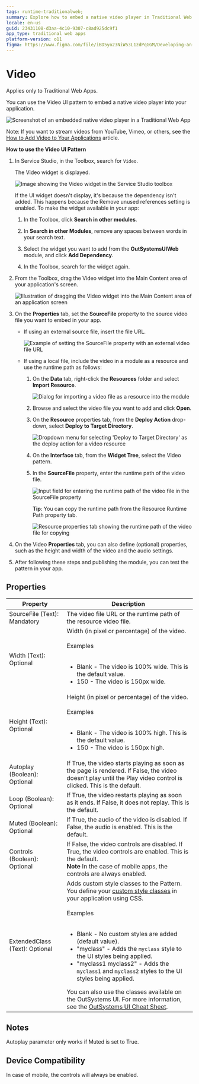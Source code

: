 ```yaml
---
tags: runtime-traditionalweb; 
summary: Explore how to embed a native video player in Traditional Web Apps using OutSystems 11 (O11).
locale: en-us
guid: 23431108-d3aa-4c10-9307-c8ad925dc9f1
app_type: traditional web apps
platform-version: o11
figma: https://www.figma.com/file/iBD5yo23NiW53L1zdPqGGM/Developing-an-Application?type=design&node-id=238%3A1&mode=design&t=KpVEJMvnBwiukqql-1
---
```


# Video

<div class="info" markdown="1">

Applies only to Traditional Web Apps.

</div>

You can use the Video UI pattern to embed a native video player into your application.

![Screenshot of an embedded native video player in a Traditional Web App](images/video-image-2.png "Embedded Video Player UI")

<div class="info" markdown="1">

Note: If you want to stream videos from YouTube, Vimeo, or others, see the [How to Add Video to Your Applications](https://success.outsystems.com/documentation/how_to_guides/front_end/how_to_add_video_to_your_applications/) article. 

</div>

**How to use the Video UI Pattern**

1. In Service Studio, in the Toolbox, search for `Video`.

    The Video widget is displayed.

    ![Image showing the Video widget in the Service Studio toolbox](images/video-image-10.png "Video Widget in Service Studio")

    If the UI widget doesn't display, it's because the dependency isn't added. This happens because the Remove unused references setting is enabled. To make the widget available in your app:

    1. In the Toolbox, click **Search in other modules**.

    1. In **Search in other Modules**, remove any spaces between words in your search text.
    
    1. Select the widget you want to add from the **OutSystemsUIWeb** module, and click **Add Dependency**. 
    
    1. In the Toolbox, search for the widget again.

1. From the Toolbox, drag the Video widget into the Main Content area of your application's screen.

    ![Illustration of dragging the Video widget into the Main Content area of an application screen](images/video-image-11.png "Dragging Video Widget into Main Content")
 
1. On the **Properties** tab, set the **SourceFile** property to the source video file you want to embed in your app. 

    * If using an external source file, insert the file URL.

        ![Example of setting the SourceFile property with an external video file URL](images/video-image-3.png "Setting SourceFile Property to External URL")

    * If using a local file, include the video in a module as a resource and use the runtime path as follows:

        1. On the **Data** tab, right-click the **Resources** folder and select **Import Resource**.

            ![Dialog for importing a video file as a resource into the module](images/video-image-add-resource.png "Importing Video File as Resource")
        
        1. Browse and select the video file you want to add and click **Open**.
        1. On the **Resource** properties tab, from the **Deploy Action** drop-down, select **Deploy to Target Directory**.

             ![Dropdown menu for selecting 'Deploy to Target Directory' as the deploy action for a video resource](images/video-image-12.png "Setting Deploy Action for Video Resource")

        1. On the **Interface** tab, from the **Widget Tree**, select the Video pattern.
       
        1. In the **SourceFile** property, enter the runtime path of the video file.

            ![Input field for entering the runtime path of the video file in the SourceFile property](images/video-image-13.png "Entering Runtime Path in SourceFile Property")
    
            **Tip**: You can copy the runtime path from the Resource Runtime Path property tab.

            ![Resource properties tab showing the runtime path of the video file for copying](images/video-image-14.png "Copying Runtime Path from Resource Properties")

1. On the Video **Properties** tab, you can also define (optional) properties, such as the height and width of the video and the audio settings.

1. After following these steps and publishing the module, you can test the pattern in your app. 

## Properties

| **Property** | **Description** |
|---|---|
| SourceFile (Text): Mandatory | The video file URL or the runtime path of the resource video file. |
| Width (Text): Optional | Width (in pixel or percentage) of the video.<br/><br/>Examples<br/><br/><ul><li>Blank - The video is 100% wide. This is the default value.</li><li>150 - The video is 150px wide.</li></ul> |
| Height (Text): Optional | Height (in pixel or percentage) of the video.<br/><br/>Examples<br/><br/><ul><li>Blank - The video is 100% high. This is the default value.</li><li>150 - The video is 150px high.</li></ul> |
| Autoplay (Boolean): Optional | If True, the video starts playing as soon as the page is rendered. If False, the video doesn't play until the Play video control is clicked. This is the default. |
| Loop (Boolean): Optional | If True, the video restarts playing as soon as it ends. If False, it does not replay. This is the default. |
| Muted (Boolean): Optional | If True, the audio of the video is disabled. If False, the audio is enabled. This is the default. |
| Controls (Boolean): Optional | If False, the video controls are disabled. If True, the video controls are enabled. This is the default.<br/>**Note** In the case of mobile apps, the controls are always enabled. |
| ExtendedClass (Text): Optional | Adds custom style classes to the Pattern. You define your [custom style classes](../../../look-feel/css.md) in your application using CSS.<br/><br/>Examples<br/><br/> <ul><li>Blank - No custom styles are added (default value).</li><li>"myclass" - Adds the ``myclass`` style to the UI styles being applied.</li><li>"myclass1 myclass2" - Adds the ``myclass1`` and ``myclass2`` styles to the UI styles being applied.</li></ul>You can also use the classes available on the OutSystems UI. For more information, see the [OutSystems UI Cheat Sheet](https://outsystemsui.outsystems.com/OutSystemsUIWebsite/CheatSheet). |

## Notes

Autoplay parameter only works if Muted is set to True.

## Device Compatibility

In case of mobile, the controls will always be enabled.
